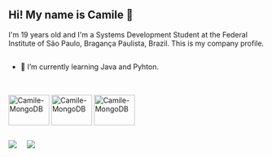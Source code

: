 ## Hi! My name is Camile 👋

 I'm 19 years old and I'm a Systems Development Student at the Federal Institute of São Paulo, Bragança Paulista, Brazil.
 This is my company profile.
 
##

- 🌱 I’m currently learning Java and Pyhton.

##

<div style="display: inline-block"><br>
   <img align="center" alt="Camile-MongoDB" height="60" width="80" src="https://cdn.jsdelivr.net/gh/devicons/devicon/icons/java/java-original.svg" />
   <img align="center" alt="Camile-MongoDB" height="60" width="80" src="https://cdn.jsdelivr.net/gh/devicons/devicon/icons/linux/linux-original.svg" />
   <img align="center" alt="Camile-MongoDB" height="60" width="80" src="https://cdn.jsdelivr.net/gh/devicons/devicon/icons/python/python-original.svg" />
</div>

##

<div>
  <a href="https://www.linkedin.com/in/camile-macedo-a24034214?utm_source=share&utm_campaign=share_via&utm_content=profile&utm_medium=android_app" target="blank"><img src="https://img.shields.io/badge/LinkedIn-0077B5?style=for-the-badge&logo=linkedin&logoColor=white"></a> &nbsp &nbsp
 <a href="https://instagram.com/c_mile_?igshid=OGQ5ZDc2ODk2ZA=="><img src="https://img.shields.io/badge/Instagram-E4405F?style=for-the-badge&logo=instagram&logoColor=white"></a>
</div>

